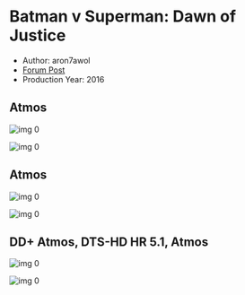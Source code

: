 # Batman v Superman: Dawn of Justice

* Author: aron7awol
* [Forum Post](https://www.avsforum.com/goto/post?id=56904674)
* Production Year: 2016

## Atmos

![img 0](https://i.imgur.com/5pVCUzN.jpg)

![img 0](https://i.imgur.com/2Xb4cAe.png)

## Atmos

![img 0](https://i.imgur.com/5pVCUzN.jpg)

![img 0](https://i.imgur.com/2Xb4cAe.png)

## DD+ Atmos, DTS-HD HR 5.1, Atmos

![img 0](https://i.imgur.com/5pVCUzN.jpg)

![img 0](https://i.imgur.com/2Xb4cAe.png)

